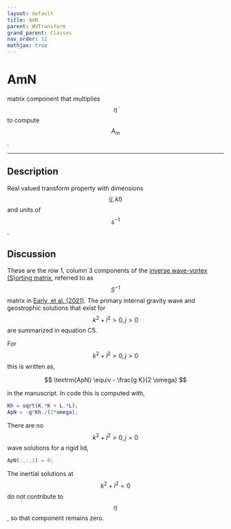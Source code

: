 ```yaml
---
layout: default
title: AmN
parent: WVTransform
grand_parent: Classes
nav_order: 11
mathjax: true
---
```


#  AmN

matrix component that multiplies $$\tilde{\eta}$$ to compute $$A_m$$.


---

## Description
Real valued transform property with dimensions $$(j,kl)$$ and units of $$s^{-1}$$.

## Discussion

These are the row 1, column 3 components of the [inverse wave-vortex (S)orting matrix](/mathematical-introduction/transformations.html), referred to as $$S^{-1}$$ matrix in [Early, et al. (2021)](https://doi.org/10.1017/jfm.2020.995). The primary internal gravity wave and geostrophic solutions that exist for $$k^2+l^2>0, j>0$$ are summarized in equation C5.

For $$k^2+l^2>0, j>0$$ this is written as,

$$
\textrm{ApN} \equiv - \frac{g K}{2 \omega}
$$

in the manuscript. In code this is computed with,

```matlab
Kh = sqrt(K.*K + L.*L);
ApN = -g*Kh./(2*omega);
```

There are no $$k^2+l^2>0, j=0$$ wave solutions for a rigid lid,

```matlab
ApN(:,:,1) = 0;
```

The inertial solutions at $$k^2+l^2=0$$ do not contribute to $$\eta$$, so that component remains zero.

